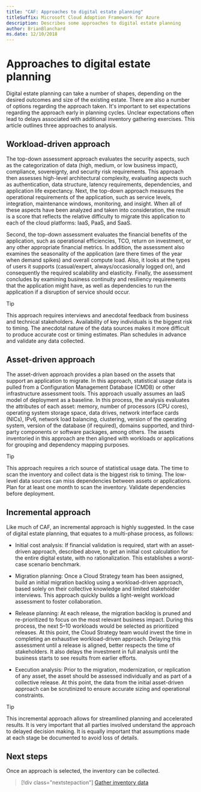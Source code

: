 ```yaml
---
title: "CAF: Approaches to digital estate planning"
titleSuffix: Microsoft Cloud Adoption Framework for Azure
description: Describes some approaches to digital estate planning
author: BrianBlanchard
ms.date: 12/10/2018
---
```


# Approaches to digital estate planning

Digital estate planning can take a number of shapes, depending on the desired outcomes and size of the existing estate. There are also a number of options regarding the approach taken. It's important to set expectations regarding the approach early in planning cycles. Unclear expectations often lead to delays associated with additional inventory gathering exercises. This article outlines three approaches to analysis.

## Workload-driven approach

The top-down assessment approach evaluates the security aspects, such as the categorization of data (high, medium, or low business impact), compliance, sovereignty, and security risk requirements. This approach then assesses high-level architectural complexity, evaluating aspects such as authentication, data structure, latency requirements, dependencies, and application life expectancy. Next, the top-down approach measures the operational requirements of the application, such as service levels, integration, maintenance windows, monitoring, and insight. When all of these aspects have been analyzed and taken into consideration, the result is a score that reflects the relative difficulty to migrate this application to each of the cloud platforms: IaaS, PaaS, and SaaS.

Second, the top-down assessment evaluates the financial benefits of the application, such as operational efficiencies, TCO, return on investment, or any other appropriate financial metrics. In addition, the assessment also examines the seasonality of the application (are there times of the year when demand spikes) and overall compute load. Also, it looks at the types of users it supports (casual/expert, always/occasionally logged on), and consequently the required scalability and elasticity. Finally, the assessment concludes by examining business continuity and resiliency requirements that the application might have, as well as dependencies to run the application if a disruption of service should occur.

> [!TIP]
> This approach requires interviews and anecdotal feedback from business and technical stakeholders. Availability of key individuals is the biggest risk to timing. The anecdotal nature of the data sources makes it more difficult to produce accurate cost or timing estimates. Plan schedules in advance and validate any data collected.

## Asset-driven approach

The asset-driven approach provides a plan based on the assets that support an application to migrate. In this approach, statistical usage data is pulled from a Configuration Management Database (CMDB) or other infrastructure assessment tools. This approach usually assumes an IaaS model of deployment as a baseline. In this process, the analysis evaluates the attributes of each asset: memory, number of processors (CPU cores), operating system storage space, data drives, network interface cards (NICs), IPv6, network load balancing, clustering, version of the operating system, version of the database (if required), domains supported, and third-party components or software packages, among others. The assets inventoried in this approach are then aligned with workloads or applications for grouping and dependency mapping purposes.

> [!TIP]
> This approach requires a rich source of statistical usage data. The time to scan the inventory and collect data is the biggest risk to timing. The low-level data sources can miss dependencies between assets or applications. Plan for at least one month to scan the inventory. Validate dependencies before deployment.

## Incremental approach

Like much of CAF, an incremental approach is highly suggested. In the case of digital estate planning, that equates to a multi-phase process, as follows:

- Initial cost analysis: If financial validation is required, start with an asset-driven approach, described above, to get an initial cost calculation for the entire digital estate, with no rationalization. This establishes a worst-case scenario benchmark.

- Migration planning: Once a Cloud Strategy team has been assigned, build an initial migration backlog using a workload-driven approach, based solely on their collective knowledge and limited stakeholder interviews. This approach quickly builds a light-weight workload assessment to foster collaboration.

- Release planning: At each release, the migration backlog is pruned and re-prioritized to focus on the most relevant business impact. During this process, the next 5&ndash;10 workloads would be selected as prioritized releases. At this point, the Cloud Strategy team would invest the time in completing an exhaustive workload-driven approach. Delaying this assessment until a release is aligned, better respects the time of stakeholders. It also delays the investment in full analysis until the business starts to see results from earlier efforts.

- Execution analysis: Prior to the migration, modernization, or replication of any asset, the asset should be assessed individually and as part of a collective release. At this point, the data from the initial asset-driven approach can be scrutinized to ensure accurate sizing and operational constraints.

> [!TIP]
> This incremental approach allows for streamlined planning and accelerated results. It is very important that all parties involved understand the approach to delayed decision making. It is equally important that assumptions made at each stage be documented to avoid loss of details.

## Next steps

Once an approach is selected, the inventory can be collected.

> [!div class="nextstepaction"]
> [Gather inventory data](inventory.md)